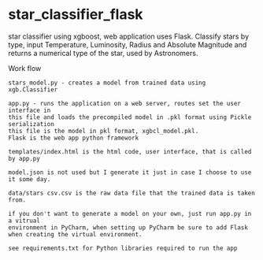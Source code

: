 # star_classifier_flask

star classifier using xgboost, web application uses Flask.  Classify stars by type, input Temperature, Luminosity, Radius and Absolute Magnitude and returns a numerical type of the star, used by Astronomers. 


Work flow
    
    stars_model.py - creates a model from trained data using xgb.Classifier
    
    app.py - runs the application on a web server, routes set the user interface in 
    this file and loads the precompiled model in .pkl format using Pickle serialization
    this file is the model in pkl format, xgbcl_model.pkl. 
    Flask is the web app python framework
    
    templates/index.html is the html code, user interface, that is called by app.py
    
    model.json is not used but I generate it just in case I choose to use it some day.
    
    data/stars csv.csv is the raw data file that the trained data is taken from.
    
    if you don't want to generate a model on your own, just run app.py in a vitrual 
    environment in PyCharm, when setting up PyCharm be sure to add Flask 
    when creating the virtual environment.
    
    see requirements.txt for Python libraries required to run the app
